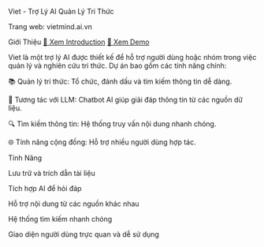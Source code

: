 Viet - Trợ Lý AI Quản Lý Tri Thức

 Trang web: vietmind.ai.vn

Giới Thiệu
[🎥 Xem Introduction](https://drive.google.com/file/d/1TzcfY6CAIjKBQXINcrzoEijBd_rmj81T/view?usp=sharing)
[🎥 Xem Demo](https://www.youtube.com/watch?v=55G8FIrnX3Y)


Viet là một trợ lý AI được thiết kế để hỗ trợ người dùng hoặc nhóm trong việc quản lý và nghiên cứu tri thức. Dự án bao gồm các tính năng chính:

📚 Quản lý tri thức: Tổ chức, đánh dấu và tìm kiếm thông tin dễ dàng.

🤖 Tương tác với LLM: Chatbot AI giúp giải đáp thông tin từ các nguồn dữ liệu.

🔍 Tìm kiếm thông tin: Hệ thống truy vấn nội dung nhanh chóng.

🌐 Tính năng cộng đồng: Hỗ trợ nhiều người dùng hợp tác.

Tính Năng

Lưu trữ và trích dẫn tài liệu

Tích hợp AI để hỏi đáp

Hỗ trợ nội dung từ các nguồn khác nhau

Hệ thống tìm kiếm nhanh chóng

Giao diện người dùng trực quan và dễ sử dụng
